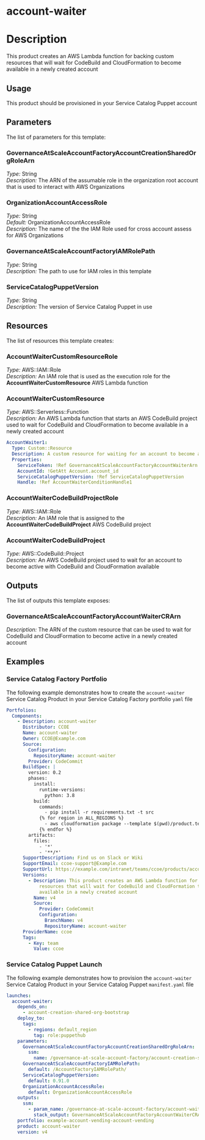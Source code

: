# account-waiter
# Description
This product creates an AWS Lambda function for backing custom resources that will wait for CodeBuild and CloudFormation to become available in a newly created account
 
## Usage
This product should be provisioned in your Service Catalog Puppet account

## Parameters
The list of parameters for this template:

### GovernanceAtScaleAccountFactoryAccountCreationSharedOrgRoleArn 
*Type:* String  
*Description:* The ARN of the assumable role in the organization root account that is used to interact with AWS Organizations 
### OrganizationAccountAccessRole 
*Type:* String  
*Default:* OrganizationAccountAccessRole  
*Description:* The name of the the IAM Role used for cross account assess for AWS Organizations
### GovernanceAtScaleAccountFactoryIAMRolePath
*Type:* String  
*Description:* The path to use for IAM roles in this template
### ServiceCatalogPuppetVersion
*Type:* String  
*Description:* The version of Service Catalog Puppet in use

## Resources
The list of resources this template creates:

### AccountWaiterCustomResourceRole 
*Type:* AWS::IAM::Role  
*Description:* An IAM role that is used as the execution role for the **AccountWaiterCustomResource** AWS Lambda function
### AccountWaiterCustomResource 
*Type:* AWS::Serverless::Function  
*Description:* An AWS Lambda function that starts an AWS CodeBuild project used to wait for CodeBuild and CloudFormation to become available in a newly created account
```yaml
AccountWaiter1:
  Type: Custom::Resource
  Description: A custom resource for waiting for an account to become active
  Properties:
    ServiceToken: !Ref GovernanceAtScaleAccountFactoryAccountWaiterArn
    AccountId: !GetAtt Account.account_id
    ServiceCatalogPuppetVersion: !Ref ServiceCatalogPuppetVersion
    Handle: !Ref AccountWaiterConditionHandle1
```
### AccountWaiterCodeBuildProjectRole
*Type:* AWS::IAM::Role  
*Description:* An IAM role that is assigned to the **AccountWaiterCodeBuildProject** AWS CodeBuild project
### AccountWaiterCodeBuildProject
*Type:* AWS::CodeBuild::Project  
*Description:* An AWS CodeBuild project used to wait for an account to become active with CodeBuild and CloudFormation available

## Outputs
The list of outputs this template exposes:

### GovernanceAtScaleAccountFactoryAccountWaiterCRArn 
*Description:* The ARN of the custom resource that can be used to wait for CodeBuild and CloudFormation to become active in a newly created account
  
## Examples

### Service Catalog Factory Portfolio
The following example demonstrates how to create the `account-waiter` Service Catalog Product in your Service Catalog Factory portfolio `yaml` file
```yaml
Portfolios:
  Components:
    - Description: account-waiter
      Distributor: CCOE
      Name: account-waiter
      Owner: CCOE@Example.com
      Source:
        Configuration:
          RepositoryName: account-waiter
        Provider: CodeCommit
      BuildSpec: |
        version: 0.2
        phases:
          install:
            runtime-versions:
              python: 3.8
          build:
            commands:
              - pip install -r requirements.txt -t src
            {% for region in ALL_REGIONS %}
              - aws cloudformation package --template $(pwd)/product.template.yaml --s3-bucket sc-factory-artifacts-${ACCOUNT_ID}-{{ region }} --s3-prefix ${STACK_NAME} --output-template-file product.template-{{ region }}.yaml
            {% endfor %}
        artifacts:
          files:
            - '*'
            - '**/*'
      SupportDescription: Find us on Slack or Wiki
      SupportEmail: ccoe-support@Example.com
      SupportUrl: https://example.com/intranet/teams/ccoe/products/account-factory
      Versions:
        - Description: This product creates an AWS Lambda function for backing custom 
            resources that will wait for CodeBuild and CloudFormation to become 
            available in a newly created account
          Name: v4
          Source:
            Provider: CodeCommit
            Configuration:
              BranchName: v4
              RepositoryName: account-waiter
      ProviderName: ccoe
      Tags:
        - Key: team
          Value: ccoe
```

### Service Catalog Puppet Launch
The following example demonstrates how to provision the `account-waiter` Service Catalog Product in your Service Catalog Puppet `manifest.yaml` file
```yaml
launches:
  account-waiter:
    depends_on:
      - account-creation-shared-org-bootstrap
    deploy_to:
      tags:
        - regions: default_region
          tag: role:puppethub
    parameters:
      GovernanceAtScaleAccountFactoryAccountCreationSharedOrgRoleArn:
        ssm:
          name: /governance-at-scale-account-factory/account-creation-shared-org-bootstrap/GovernanceAtScaleAccountFactoryAccountCreationSharedOrgRoleArn
      GovernanceAtScaleAccountFactoryIAMRolePath:
        default: /AccountFactoryIAMRolePath/
      ServiceCatalogPuppetVersion:
        default: 0.91.0
      OrganizationAccountAccessRole:
        default: OrganizationAccountAccessRole
    outputs:
      ssm:
        - param_name: /governance-at-scale-account-factory/account-waiter/GovernanceAtScaleAccountFactoryAccountWaiterCRArn
          stack_output: GovernanceAtScaleAccountFactoryAccountWaiterCRArn
    portfolio: example-account-vending-account-vending
    product: account-waiter
    version: v4
```